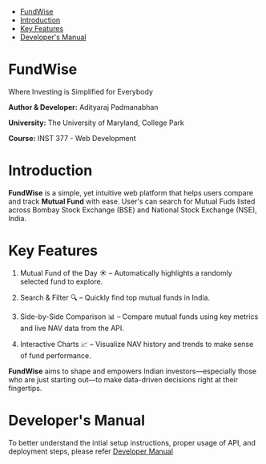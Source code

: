 - [FundWise](#fundwise)
- [Introduction](#introduction)
- [Key Features](#key-features)
- [Developer's Manual](#developers-manual)

# FundWise 

Where Investing is Simplified for Everybody

**Author & Developer:** Adityaraj Padmanabhan

**University:** The University of Maryland, College Park

**Course:** INST 377 - Web Development


# Introduction

**FundWise** is a simple, yet intuitive web platform that helps users compare and track **Mutual Fund** with ease. User's can search for Mutual Fuds listed across Bombay Stock Exchange (BSE) and National Stock Exchange (NSE), India. 

# Key Features
1. Mutual Fund of the Day ☀️ – Automatically highlights a randomly selected fund to explore.

2. Search & Filter 🔍 – Quickly find top mutual funds in India.

3. Side-by-Side Comparison 📊  – Compare mutual funds using key metrics and live NAV data from the API.

4. Interactive Charts 📈 – Visualize NAV history and trends to make sense of fund performance.

**FundWise** aims to shape and empowers Indian investors—especially those who are just starting out—to make data-driven decisions right at their fingertips.

# Developer's Manual

To better understand the intial setup instructions, proper usage of API, and deployment steps, please refer [Developer Manual](docs/dev_manual.md)